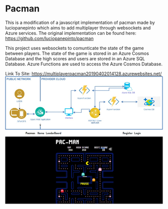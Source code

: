 # Pacman

This is a modification of a javascript implementation of pacman made by luciopanepinto which aims to add multiplayer through websockets and Azure services. The original implementation can be found here: https://github.com/luciopanepinto/pacman

This project uses websockets to comunticate the state of the game between players. The state of the game is stored in an Azure Cosmos Database and the high scores and users are stored in an Azure SQL Database. Azure Functions are used to access the Azure Cosmos Database.

Link To Site: https://multiplayerpacman20190402014128.azurewebsites.net/
![alt text](imgs/PCD2_Diagram.jpg "Diagram")
![alt text](imgs/screenshot.PNG "PCD2 Screenshot")
